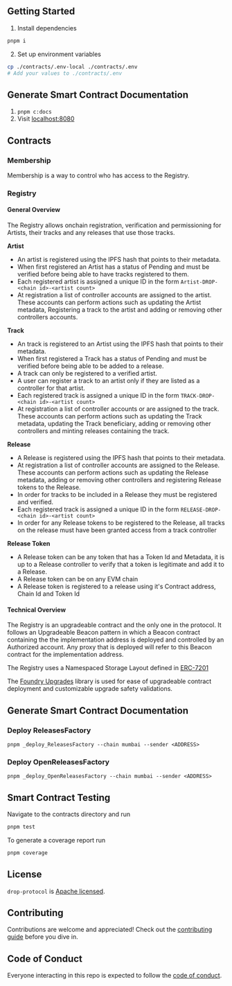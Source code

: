 

## Getting Started

1. Install dependencies
```bash
pnpm i
```

2. Set up environment variables
```bash
cp ./contracts/.env-local ./contracts/.env
# Add your values to ./contracts/.env
```

## Generate Smart Contract Documentation

1. `pnpm c:docs`
2. Visit [localhost:8080](localhost:8080)

## Contracts

### Membership 

Membership is a way to control who has access to the Registry. 

### Registry

#### General Overview

The Registry allows onchain registration, verification and permissioning for Artists, their tracks and any releases that use those tracks.

**Artist**

- An artist is registered using the IPFS hash that points to their metadata.
- When first registered an Artist has a status of Pending and must be verified before being able to have tracks registered to them.
- Each registered artist is assigned a unique ID in the form `Artist-DROP-<chain id>-<artist count>`
- At registration a list of controller accounts are assigned to the artist. These accounts can perform actions such as updating the Artist metadata, Registering a track to the artist and adding or removing other controllers accounts.

**Track**

- An track is registered to an Artist using the IPFS hash that points to their metadata.
- When first registered a Track has a status of Pending and must be verified before being able to be added to a release.
- A track can only be registered to a verified artist.
- A user can register a track to an artist only if they are listed as a controller for that artist.
- Each registered track is assigned a unique ID in the form `TRACK-DROP-<chain id>-<artist count>`
- At registration a list of controller accounts or are assigned to the track. These accounts can perform actions such as updating the Track metadata, updating the Track beneficiary, adding or removing other controllers and minting releases containing the track.

**Release**

- A Release is registered using the IPFS hash that points to their metadata.
- At registration a list of controller accounts are assigned to the Release. These accounts can perform actions such as updating the Release metadata, adding or removing other controllers and registering Release tokens to the Release.
- In order for tracks to be included in a Release they must be registered and verified.
- Each registered track is assigned a unique ID in the form `RELEASE-DROP-<chain id>-<artist count>`
- In order for any Release tokens to be registered to the Release, all tracks on the release must have been granted access from a track controller

**Release Token**

- A Release token can be any token that has a Token Id and Metadata, it is up to a Release controller to verify that a token is legitimate and add it to a Release. 
- A Release token can be on any EVM chain
- A Release token is registered to a release using it's Contract address, Chain Id and Token Id 


#### Technical Overview

The Registry is an upgradeable contract and the only one in the protocol. It follows an Upgradeable Beacon pattern in which a Beacon contract containing the the implementation address is deployed and controlled by an Authorized account. Any proxy that is deployed will refer to this Beacon contract for the implementation address.

The Registry uses a Namespaced Storage Layout defined in [ERC-7201](https://eips.ethereum.org/EIPS/eip-7201)

The [Foundry Upgrades](https://docs.openzeppelin.com/upgrades-plugins/1.x/api-foundry-upgrades) library is used for ease of upgradeable contract deployment and customizable upgrade safety validations.



## Generate Smart Contract Documentation

### Deploy ReleasesFactory
`pnpm _deploy_ReleasesFactory --chain mumbai --sender <ADDRESS>`

### Deploy OpenReleasesFactory
`pnpm _deploy_OpenReleasesFactory --chain mumbai --sender <ADDRESS>`

## Smart Contract Testing

Navigate to the contracts directory and run

```bash
pnpm test
```

To generate a coverage report run

```bash
pnpm coverage
```

## License

`drop-protocol` is [Apache licensed](LICENSE).

## Contributing

Contributions are welcome and appreciated! Check out the
[contributing guide](CONTRIBUTING.md) before you dive in.

## Code of Conduct

Everyone interacting in this repo is expected to follow the
[code of conduct](CODE_OF_CONDUCT.md).

